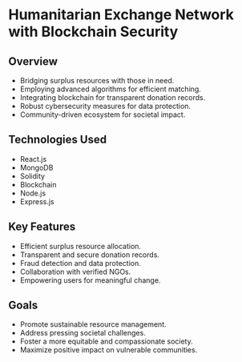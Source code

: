 # Humanitarian Exchange Network with Blockchain Security

## Overview
- Bridging surplus resources with those in need.
- Employing advanced algorithms for efficient matching.
- Integrating blockchain for transparent donation records.
- Robust cybersecurity measures for data protection.
- Community-driven ecosystem for societal impact.

## Technologies Used
- React.js
- MongoDB
- Solidity
- Blockchain
- Node.js
- Express.js

## Key Features
- Efficient surplus resource allocation.
- Transparent and secure donation records.
- Fraud detection and data protection.
- Collaboration with verified NGOs.
- Empowering users for meaningful change.

## Goals
- Promote sustainable resource management.
- Address pressing societal challenges.
- Foster a more equitable and compassionate society.
- Maximize positive impact on vulnerable communities.
